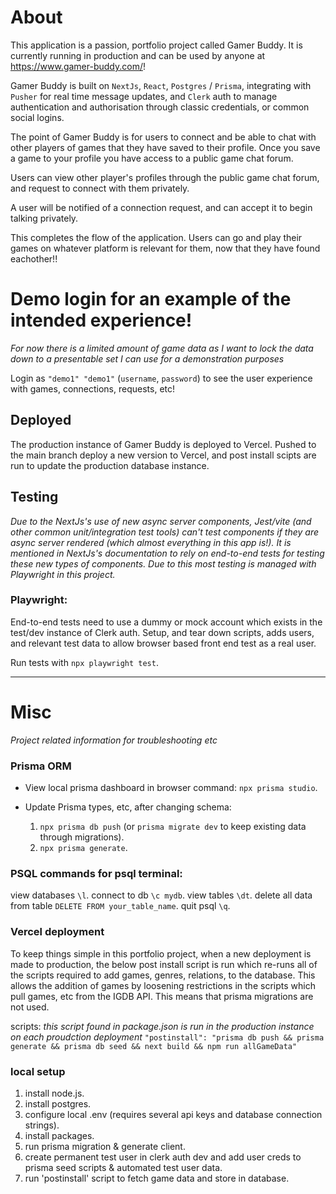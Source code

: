 # About

This application is a passion, portfolio project called Gamer Buddy. It is currently running in production and can be used by anyone at https://www.gamer-buddy.com/!

Gamer Buddy is built on `NextJs`, `React`, `Postgres` / `Prisma`, integrating with `Pusher` for real time message updates, and `Clerk` auth to manage authentication and authorisation through classic credentials, or common social logins.

The point of Gamer Buddy is for users to connect and be able to chat with other players of games that they have saved to their profile. Once you save a game to your profile you have access to a public game chat forum.

Users can view other player's profiles through the public game chat forum, and request to connect with them privately.

A user will be notified of a connection request, and can accept it to begin talking privately.

This completes the flow of the application. Users can go and play their games on whatever platform is relevant for them, now that they have found eachother!!

# Demo login for an example of the intended experience!

_For now there is a limited amount of game data as I want to lock the data down to a presentable set I can use for a demonstration purposes_

Login as `"demo1" "demo1"` (`username`, `password`) to see the user experience with games, connections, requests, etc!

## Deployed

The production instance of Gamer Buddy is deployed to Vercel. Pushed to the main branch deploy a new version to Vercel, and post install scipts are run to update the production database instance.

## Testing

_Due to the NextJs's use of new async server components, Jest/vite (and other common unit/integration test tools) can't test components if they are async server rendered (which almost everything in this app is!). It is mentioned in NextJs's documentation to rely on end-to-end tests for testing these new types of components. Due to this most testing is managed with Playwright in this project._

### Playwright:

End-to-end tests need to use a dummy or mock account which exists in the test/dev instance of Clerk auth. Setup, and tear down scripts, adds users, and relevant test data to allow browser based front end test as a real user.

Run tests with `npx playwright test`.

---

# Misc

_Project related information for troubleshooting etc_

### Prisma ORM

- View local prisma dashboard in browser command: `npx prisma studio`.

- Update Prisma types, etc, after changing schema:
  1.  `npx prisma db push` (or `prisma migrate dev` to keep existing data through migrations).
  2.  `npx prisma generate`.

### PSQL commands for psql terminal:

view databases `\l`.
connect to db `\c mydb`.
view tables `\dt`.
delete all data from table `DELETE FROM your_table_name`.
quit psql `\q`.

### Vercel deployment

To keep things simple in this portfolio project, when a new deployment is made to production, the below post install script is run which re-runs all of the scripts required to add games, genres, relations, to the database. This allows the addition of games by loosening restrictions in the scripts which pull games, etc from the IGDB API. This means that prisma migrations are not used.

scripts:
_this script found in package.json is run in the production instance on each proudction deployment_
`"postinstall": "prisma db push && prisma generate && prisma db seed && next build && npm run allGameData"`

### local setup

1. install node.js.
2. install postgres.
3. configure local .env (requires several api keys and database connection strings).
4. install packages.
5. run prisma migration & generate client.
6. create permanent test user in clerk auth dev and add user creds to prisma seed scripts & automated test user data.
7. run 'postinstall' script to fetch game data and store in database.

